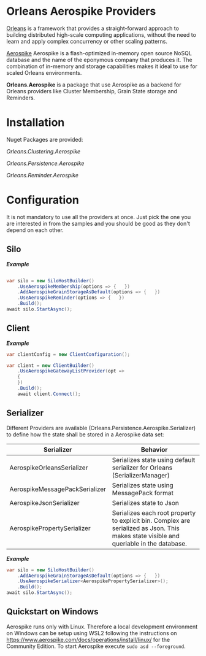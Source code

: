 
# Orleans Aerospike Providers
[Orleans](https://github.com/dotnet/orleans) is a framework that provides a straight-forward approach to building distributed high-scale computing applications, without the need to learn and apply complex concurrency or other scaling patterns. 

[Aerospike](https://www.aerospike.com/) Aerospike is a flash-optimized in-memory open source NoSQL database and the name of the eponymous company that produces it. The combination of in-memory and storage capabilities makes it ideal to use for scaled Orleans environments. 

**Orleans.Aerospike** is a package that use Aerospike as a backend for Orleans providers like Cluster Membership, Grain State storage and Reminders. 

# Installation
Nuget Packages are provided:

*Orleans.Clustering.Aerospike*

*Orleans.Persistence.Aerospike*

*Orleans.Reminder.Aerospike*

# Configuration

It is not mandatory to use all the providers at once. Just pick the one you are interested in from the samples and you should be good as they don't depend on each other.

## Silo

***Example***
```cs

var silo = new SiloHostBuilder()
    .UseAerospikeMembership(options => {   }) 
    .AddAerospikeGrainStorageAsDefault(options => {   }) 
    .UseAerospikeReminder(options => {   })
    .Build();
await silo.StartAsync();
```

## Client

***Example***
```cs
var clientConfig = new ClientConfiguration();

var client = new ClientBuilder()
    .UseAerospikeGatewayListProvider(opt => 
    {
    }) 
    .Build();
    await client.Connect();
```

## Serializer
Different Providers are available (Orleans.Persistence.Aerospike.Serializer) to define how the state shall be stored in a Aerospike data set:

| Serializer | Behavior |
| ---- | ---- |
| AerospikeOrleansSerializer | Serializes state using default serializer for Orleans (SerializerManager) |
| AerospikeMessagePackSerializer | Serializes state using MessagePack format |
| AerospikeJsonSerializer | Serializes state to Json |
| AerospikePropertySerializer | Serializes each root property to explicit bin. Complex are serialized as Json. This makes state visible and queriable in the database.   |


***Example***
```cs
var silo = new SiloHostBuilder()
    .AddAerospikeGrainStorageAsDefault(options => {   }) 
    .UseAerospikeSerializer<AerospikePropertySerializer>();
    .Build();
await silo.StartAsync();
```

## Quickstart on Windows
Aerospike runs only with Linux. Therefore a local development environment on Windows can be setup using WSL2 following the instructions on https://www.aerospike.com/docs/operations/install/linux/ for the Community Edition. To start Aerospike execute ```sudo asd --foreground```.

